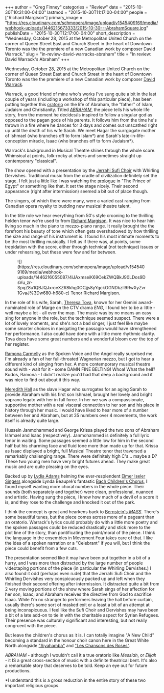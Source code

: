 +++
author = "Greg Finney"
categories = "Review"
date = "2015-10-30T10:31:00-04:00"
lastmod = "2015-10-30T11:17:00-04:00"
people = ["Richard Margison"]
primary_image = "https://res.cloudinary.com/schmopera/image/upload/v1545409169/media/webhook-uploads/1446215673333/2015-10-30---AbrahamSquare.jpg"
publishDate = "2015-10-30T12:17:00-04:00"
short_description = "Wednesday, October 28, 2015 at the Metropolitan United Church on the corner of Queen Street East and Church Street in the heart of Downtown Toronto was the the premiere of a new Canadian work by composer David Warrack."
slug = "in-review-david-warracks-abraham"
title = "In review: David Warrack&#039;s Abraham"
+++

Wednesday, October 28, 2015 at the Metropolitan United Church on the corner of Queen Street East and Church Street in the heart of Downtown Toronto was the the premiere of a new Canadian work by composer [David Warrack](http://www.davidwarrack.ca/). 

Warrack, a good friend of mine who's works I've sung quite a bit in the last couple of years (including a workshop of this particular piece), has been putting together this [oratorio](https://en.wikipedia.org/wiki/Oratorio) on the life of Abraham, the "father" of Islam, Judaism and Christianity. Titled [*ABRAHAM*](http://www.abrahamoratorio.ca/), the piece tells his whole life story, from the moment he decides/is inspired to follow a singular god as opposed to the pagan gods of his parents. It follows him from the time he's thrown in a fire where he dances for 3 days and comes out unscathed right up until the death of his wife Sarah. We meet Hagar the surrgogate mother of Ishmael (who branches off to form Islam\*) and Sarah's late-in-life-conception miracle, Isaac (who branches off to form Judaism\*).

Warrack's background in Musical Theatre shines through the whole score. Whimsical at points, folk-rocky at others and sometimes straight up contemporary "classical". 

The show opened with a presentation by the [Jerrahi Sufi Choir](http://www.jerrahi.ca/index.html) with Whirling Dervishes. Traditional music from the cradle of civilization definitely set the stage. I felt just a little like I was watching the [prologue](https://www.youtube.com/watch?v=biVEtQQ_9mo) in "The Prince of Egypt" or something like that. It set the stage nicely. Their second appearance (right after intermission) seemed a bit out of place though. 

The singers, of which there were many, were a varied cast ranging from Canadian opera royalty to budding new musical theatre talent. 

In the title role we hear everything from 50's style crooning to the thrilling helden tenor we're used to from [Richard Margison](/scene/people/richard-margson/). It was nice to hear him living so much in the piano to mezzo-piano range. It really brought the the forefront his beauty of tone which often gets overshadowed by how thrilling the size and range of his instrument is. I found his most intimate moments to be the most thrilling musically. I felt as if there was, at points, some trepidation with the score, either through technical (not technique) issues or under rehearsing, but these were few and far between. 

<figure data-type="image">
![](https://res.cloudinary.com/schmopera/image/upload/v1545409169/media/webhook-uploads/1446216055087/4iJAxmseiK69CekZWQBkJ90LDos9DsVu_zr-SpqZ8u1QBJQJxroeXZR8khg0OCjjs8yYgckOGNDkzIl9RwXyZvr1GvaJ%3Dw680-h680-c)
</figcaption>Tenor Richard Margison.</figcaption>
</figure>

In the role of his wife, Sarah, [Theresa Tova](http://theresatova.com/), known for her Gemini award-nominated role of Marge on the CTV drama *ENG*, I found her to be a little - well maybe a lot - all over the map. The music was by no means an easy sing for anyone in the role, but the technique seemed suspect. There were a lot of lovely moments, and she's not a bad singer, I just feel like maybe some smarter choices in navigating the passagio would have strengthened her performance. I also could have done with a little more rhythmic clarity. Tova does have some great numbers and a wonderful bloom over the top of her register. 

[Ramona Carmelly](http://ramonacarmelly.blogspot.ca/) as the Spoken Voice and the Angel really surprised me. I'm already a fan of her full-throated Wagnerian mezzo, but I got to hear a different kind of singing from her. A more contemporary musical theatre sound with - wait for it - some DAMN FINE BELTING! Whoa! What the hell? Kudos, Ramona - I didn't realize you'd had that deep a background and it was nice to find out about it this way. 

[Meredith Hall](http://deanartists.com/artist/meredith-hall/) as the slave Hagar who surrogates for an aging Sarah to provide Abraham with his first son Ishmael, brought her lovely and bright soprano legato with her in full force. In her we saw a compassionate, supportive mother with a real visceral connection to her son and his place in history through her music. I would have liked to hear more of a number between her and Abraham, but at 35 numbers over 4 movements, the work itself is already quite large. 

Hussein Janmohammed and George Krissa played the two sons of Abraham Ishmael and Isaac (respectively). Janmohammed is definitely a full lyric tenor in waiting. Some passages seemed a little low for him in the second half but his charming face and fluid tone more than made up for that. Krissa as Isaac displayed a bright, full Musical Theatre tenor that traversed a remarkably challenging range. There were definitely high C's... maybe a D? These two young men have very bright futures ahead. They make great music and are quite pleasing on the eyes. 

Backed up by [Lydia Adams](http://www.elmeriselersingers.com/adams_l.htm) helming the ever-resplendent [Elmer Iseler Singers](http://www.elmeriselersingers.com/) alongside Lynda Beaupré's fantastic [Bach Children's Chorus](http://bachchildrenschorus.ca/), I found myself wanting more choral numbers in the whole piece. Their sounds (both separately and together) were clean, professional, nuanced and artistic. Having sung the piece, I know how much of a devil of a score it is, and they rose to the challenge and knocked it out of the park. 

I think the concept is great and hearkens back to [Bernstein's *MASS*](https://www.youtube.com/watch?v=9tjsKzhpSwE). There's some beautiful tunes, but the piece comes across more of a pageant than an oratorio. Warrack's lyrics could probably do with a little more poetry and the spoken passages could be reduced drastically and stick more to the plot line of the story, than pontificating the point/moral of the piece. I think the language in the ensembles in Movement Four takes care of that. I like the idea of a spoken narration or a "Celebrant" if you will, but I think the piece could benefit from a few cuts. 

The presentation seemed like it may have been put together in a bit of a hurry, and I was more than distracted by the large number of people videotaping portions of the piece (in particular the Whirling Dervishes.) I also found it odd (perhaps even rude) that the Jerrahi Sufi Choir and the Whirling Dervishes very conspicuously packed up and left when they finished their second offering after intermission. It distracted quite a bit from 2 very moving portions of the show where Sarah sings of her affection for her son, Isaac; and Abraham receives the directive from God to sacrifice Isaac. While I'm no stranger to performers leaving the hall before curtain, usually there's some sort of masked exit or a least a bit of an attempt at being inconspicuous. I feel like the Sufi Choir and Dervishes may have been a bit of a late add-on to tie in with the charitable aspect for Syrian Refugees. Their presence was culturally significant and interesting, but not really congruent with the piece. 

But leave the children's chorus as it is. I can totally imagine "A New Child" becoming a standard in the honour choir canon here in the Great White North alongside ["Siyahamba"](https://www.youtube.com/watch?v=_am5crjgCCE) and ["Les Chansons des Roses"](https://www.youtube.com/watch?v=gf2b4Jb-Tb8).

*ABRAHAM* - although I wouldn't call it a true oratorio like *Messiah*, or *Elijah* - it IS a great cross-section of music with a definite theatrical bent. It's also a remarkable story that deserves to be told. Keep an eye out for future productions. 

*I understand this is a gross reduction in the entire story of these two important religious groups. 
